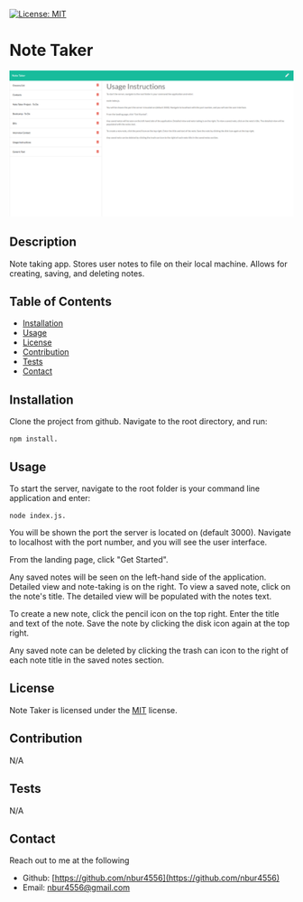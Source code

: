 
[![License: MIT](https://img.shields.io/badge/License-MIT-yellow.svg)](https://opensource.org/licenses/MIT)

# Note Taker

![UI Screenshot](./assets/ui-screenshot.png)

## Description

Note taking app. Stores user notes to file on their local machine. Allows for creating, saving, and deleting notes.

## Table of Contents

* [Installation](#Installation)
* [Usage](#Usage)
* [License](#License)
* [Contribution](#Contribution)
* [Tests](#Tests)
* [Contact](#Contact)

## Installation

Clone the project from github. Navigate to the root directory, and run: 
    
    npm install.

## Usage

To start the server, navigate to the root folder is your command line application and enter:

    node index.js. 

You will be shown the port the server is located on (default 3000). Navigate to localhost with the port number, and you will see the user interface.

From the landing page, click "Get Started".

Any saved notes will be seen on the left-hand side of the application. Detailed view and note-taking is on the right. To view a saved note, click on the note's title. The detailed view will be populated with the notes text.

To create a new note, click the pencil icon on the top right. Enter the title and text of the note. Save the note by clicking the disk icon again at the top right.

Any saved note can be deleted by clicking the trash can icon to the right of each note title in the saved notes section.

## License

Note Taker is licensed under the [MIT](https://opensource.org/licenses/MIT) license.

## Contribution

N/A

## Tests

N/A

## Contact

Reach out to me at the following

* Github: [https://github.com/nbur4556](https://github.com/nbur4556)
* Email: nbur4556@gmail.com
    